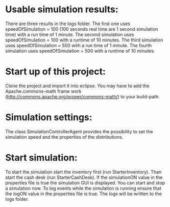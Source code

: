 # Usable simulation results:
There are three results in the logs folder. 
The first one uses speedOfSimulation = 100 (100 seconds real time are 1 second simulation time) with a run time of 1 minute.
The second simulation uses speedOfSimulation = 100 with a runtime of 10 minutes.
The third simulation uses speedOfSimulation = 500 with a run time of 1 minute.
The fourth simulation uses speedOfSimulation = 500 with a runtime of 10 minutes.

# Start up of this project:
Clone the project and import it into eclipse. You may have to add the Apache.commons-math frame work (http://commons.apache.org/proper/commons-math/) to your build-path.

# Simulation settings:
The class SimulationControllerAgent provides the possibility to set the simulation speed and the properties of the distributions.
	 
# Start simulation:
To start the simulation start the inventory first (run StarterInventory).
Than start the cash desk (run StarterCashDesk). If the simulationON value in the properties file is true the simulation GUI is displayed. You can start and stop a simulation now.
To log events while the simulation is running ensure that the logON value in the properties file is true.
The logs will be written to the logs folder.